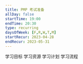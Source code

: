 ```yaml
---
title: PMP 考试准备
allDay: false
startTime: 19:00
endTime: 20:30
type: recurring
daysOfWeek: [F,R,W,T,M]
startRecur: 2023-04-28
endRecur: 2023-05-31
---
```

学习目标
学习资源
学习计划
学习流程